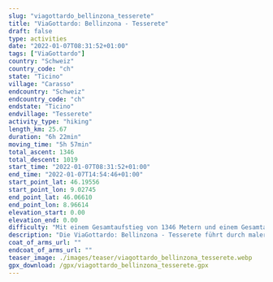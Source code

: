 ```yaml
---
slug: "viagottardo_bellinzona_tesserete"
title: "ViaGottardo: Bellinzona - Tesserete"
draft: false
type: activities
date: "2022-01-07T08:31:52+01:00"
tags: ["ViaGottardo"]
country: "Schweiz"
country_code: "ch"
state: "Ticino"
village: "Carasso"
endcountry: "Schweiz"
endcountry_code: "ch"
endstate: "Ticino"
endvillage: "Tesserete"
activity_type: "hiking"
length_km: 25.67
duration: "6h 22min"
moving_time: "5h 57min"
total_ascent: 1346
total_descent: 1019
start_time: "2022-01-07T08:31:52+01:00"
end_time: "2022-01-07T14:54:46+01:00"
start_point_lat: 46.19556
start_point_lon: 9.02745
end_point_lat: 46.06610
end_point_lon: 8.96614
elevation_start: 0.00
elevation_end: 0.00
difficulty: "Mit einem Gesamtaufstieg von 1346 Metern und einem Gesamtabstieg von 1019 Metern, wird diese Route als mittelschwer bewertet."
description: "Die ViaGottardo: Bellinzona - Tesserete führt durch malerische Landschaften und bietet atemberaubende Ausblicke. Die 25.67 km lange Strecke verläuft von Carasso, Schweiz und dauert insgesamt 6h 22min, inklusive Pausen"
coat_of_arms_url: ""
endcoat_of_arms_url: ""
teaser_image: ./images/teaser/viagottardo_bellinzona_tesserete.webp
gpx_download: /gpx/viagottardo_bellinzona_tesserete.gpx
---
```

